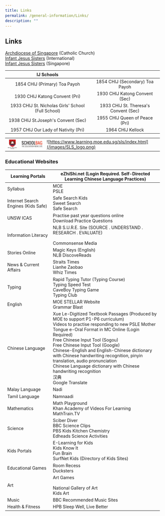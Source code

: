 ```yaml
---
title: Links
permalink: /general-information/Links/
description: ""
---
```

## Links

[Archdiocese of Singapore](https://www.catholic.sg/)&nbsp;(Catholic Church)  
[Infant Jesus Sisters](http://infantjesussisters.org/)&nbsp;(International)  
[Infant Jesus Sisters](http://chij-sisters.org/)&nbsp;(Singapore)

|                  <center>   IJ Schools         </center>            |                                       |
|:--------------------------------------------------:|:-------------------------------------:|
| 1854 CHIJ (Primary) Toa Payoh                      | 1854 CHIJ (Secondary) Toa Payoh       |
| 1930 CHIJ Katong Convent (Pri)                     | 1930 CHIJ Katong Convent (Sec)        |
| 1933 CHIJ St. Nicholas Girls' School (Full School) | 1933 CHIJ St. Theresa's Convent (Sec) |
| 1938 CHIJ St.Joseph's Convent (Sec)                | 1955 CHIJ Queen of Peace (Pri)        |
| 1957 CHIJ Our Lady of Nativity (Pri)               | 1964 CHIJ Kellock                     |




|  |  |  |
| -------- | -------- | -------- |
| ![](/images/logo-moe.jpeg)     | ![](/images/School%20Bag.png)     |   ![https://www.learning.moe.edu.sg/sls/index.html](/images/SLS_logo.png)   |

### Educational Websites

| Learning Portals                    | eZhiShi.net (Login Required. Self-Directed Learning Chinese Language Practices)                                                                                                                                                                                                                                                                                                                                                                                                                  |
|-------------------------------------|--------------------------------------------------------------------------------------------------------------------------------------------------------------------------------------------------------------------------------------------------------------------------------------------------------------------------------------------------------------------------------------------------------------------------------------------------------------------------------------------------|
| Syllabus                            | MOE<br>PSLE                                                                                                                                                                                                                                                                                                                                                                                                                                                                                      |
| Internet Search Engines (Kids Safe) | Safe Search Kids<br>Sweet Search<br>Safe Search                                                                                                                                                                                                                                                                                                                                                                                                                                                  |
| UNSW ICAS                           | Practise past year questions online<br>Download Practice Questions                                                                                                                                                                                                                                                                                                                                                                                                                               |
| Information Literacy                |  NLB S.U.R.E. Site (SOURCE . UNDERSTAND . RESEARCH . EVALUATE)<br><br>Commonsense Media                                                                                                                                                                                                                                                                                                                                                                                                          |
| Stories Online                      | Magic Keys (English) <br>NLB DiscoveReads                                                                                                                                                                                                                                                                                                                                                                                                                                                        |
| News &amp; Current Affairs              | Straits Times<br>Lianhe Zaobao<br>Whiz Times                                                                                                                                                                                                                                                                                                                                                                                                                                                     |
| Typing                              | Rapid Typing Tutor (Typing Course)<br>Typing Speed Test<br>CaveBoy Typing Game<br>Typing Club<br>                                                                                                                                                                                                                                                                                                                                                                                                |
| English                             | MOE STELLAR Website<br>Grammar Blast                                                                                                                                                                                                                                                                                                                                                                                                                                                             |
| Chinese Language                    | Xue Le-Digitized Textbook Passages (Produced by MOE to support P1-P6 curriculum)<br>Videos to practise responding to new PSLE Mother Tongue e-Oral Format in MC Online (Login Required)<br>Free Chinese Input Tool (Sogou)<br>Free Chinese Input Tool (Google)<br>Chinese-English and English-Chinese dictionary with Chinese handwriting recognition, pinyin translation, audio pronunciation<br>Chinese Language dictionary with Chinese handwriting recognition <br>汉典<br>Google Translate  |
| Malay Language                      | Nadi                                                                                                                                                                                                                                                                                                                                                                                                                                                                                             |
| Tamil Language                      | Namnaadi                                                                                                                                                                                                                                                                                                                                                                                                                                                                                         |
| Mathematics                         | Math Playground<br>Khan Academy of Videos For Learning<br>MathTrain.TV                                                                                                                                                                                                                                                                                                                                                                                                                           |
| Science                             | Sciber Diver<br>BBC Science Clips<br>PBS Kids Kitchen Chemistry<br>Edheads Science Activities                                                                                                                                                                                                                                                                                                                                                                                                    |
| Kids Portals                        | E-Learning for Kids<br>Kids Know It<br>Fun Brain<br>SurfNet Kids (Directory of Kids Sites)                                                                                                                                                                                                                                                                                                                                                                                                       |
|  Educational Games                  | Room Recess<br>Ducksters                                                                                                                                                                                                                                                                                                                                                                                                                                                                         |
| Art                                 | Art Games<br><br>National Gallery of Art<br>Kids Art                                                                                                                                                                                                                                                                                                                                                                                                                                             |
| Music                               | BBC Recommended Music Sites                                                                                                                                                                                                                                                                                                                                                                                                                                                                      |
| Health &amp; Fitness                    | HPB Sleep Well, Live Better                                                                                                                                                                                                                                                                                                                                                                                                                                                                      |